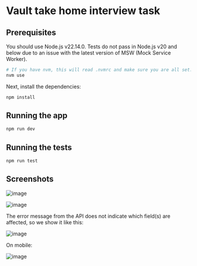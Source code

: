 # Vault take home interview task

## Prerequisites

You should use Node.js v22.14.0. Tests do not pass in Node.js v20 and below due to an issue with the latest version of MSW (Mock Service Worker).

```bash
# If you have nvm, this will read .nvmrc and make sure you are all set:
nvm use
```

Next, install the dependencies:

```bash
npm install
```

## Running the app

```bash
npm run dev
```

## Running the tests

```bash
npm run test
```

## Screenshots

![image](https://github.com/user-attachments/assets/6f69319d-0f48-4a55-ac37-c0b34117c7de)

![image](https://github.com/user-attachments/assets/bd528bf2-7e81-4a96-b68f-3e6bf78dd908)

The error message from the API does not indicate which field(s) are affected, so we show it like this:

![image](https://github.com/user-attachments/assets/44a82a79-8952-46ba-a905-b6c984d9b456)

On mobile:

![image](https://github.com/user-attachments/assets/0453babe-8bfd-4cac-8419-0dc7a587d507)
